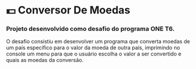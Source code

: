 # :dollar: Conversor De Moedas

### Projeto desenvolvido como desafio do programa ONE T6.

O desafio consistiu em desenvolver um programa que converta moedas de um país específico para o valor da moeda de outra país, imprimindo no console um menu para que o usuário escolha o valor a ser convertido e quais as moedas da conversão.
